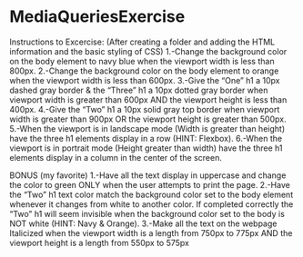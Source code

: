 # MediaQueriesExercise
Instructions to Excercise:
(After creating a folder and adding the HTML information and the basic styling of CSS)
1.-Change the background color on the body element to navy blue when the viewport width is less than 800px.
2.-Change the background color on the body element to orange when the viewport width is less than 600px.
3.-Give the “One” h1 a 10px dashed gray border & the “Three” h1 a 10px dotted gray border when viewport width is greater than 600px AND the viewport height is less than 400px.
4.-Give the “Two” h1 a 10px solid gray top border when viewport width is greater than 900px OR the viewport height is greater than 500px.
5.-When the viewport is in landscape mode (Width is greater than height) have the three h1 elements display in a row (HINT: Flexbox).
6.-When the viewport is in portrait mode (Height greater than width) have the three h1 elements display in a column in the center of the screen.

BONUS (my favorite)
1.-Have all the text display in uppercase and change the color to green ONLY when the user attempts to print the page.
2.-Have the “Two” h1 text color match the background color set to the body element whenever it changes from white to another color. If completed correctly the “Two” h1 will seem invisible when the background color set to the body is NOT white (HINT: Navy & Orange).
3.-Make all the text on the webpage Italicized when the viewport width is a length from 750px to 775px AND the viewport height is a length from 550px to 575px

